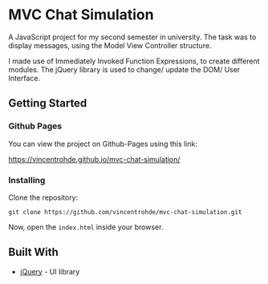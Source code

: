 # MVC Chat Simulation

A JavaScript project for my second semester in university. The task was to display messages, using the Model View Controller structure.

I made use of Immediately Invoked
Function Expressions, to create different modules. The jQuery library is used to change/ update the DOM/ User Interface.

## Getting Started

### Github Pages

You can view the project on Github-Pages using this link:

https://vincentrohde.github.io/mvc-chat-simulation/

### Installing

Clone the repository:

```
git clone https://github.com/vincentrohde/mvc-chat-simulation.git
```

Now, open the `index.html` inside your browser.

## Built With

- [jQuery](https://github.com/jquery/jquery) - UI library
